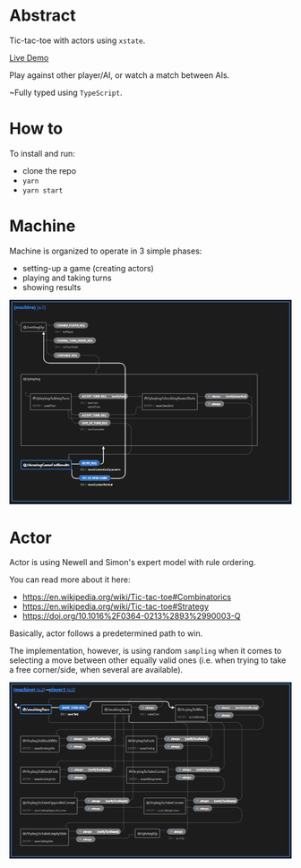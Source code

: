# Abstract

Tic-tac-toe with actors using `xstate`. 

[Live Demo](https://mrnovado.github.io/xstate-tic-tac-toe/)

Play against other player/AI, or watch a match between AIs.

~Fully typed using `TypeScript`.

# How to

To install and run:
- clone the repo
- `yarn`
- `yarn start`

# Machine

Machine is organized to operate in 3 simple phases:
- setting-up a game (creating actors)
- playing and taking turns
- showing results

![TicTacToe machine state-chart](./doc/TicTacToeMachineSChart.png)

# Actor
Actor is using Newell and Simon's expert model with rule ordering.

You can read more about it here:
- https://en.wikipedia.org/wiki/Tic-tac-toe#Combinatorics
- https://en.wikipedia.org/wiki/Tic-tac-toe#Strategy
- https://doi.org/10.1016%2F0364-0213%2893%2990003-Q

Basically, actor follows a predetermined path to win.

The implementation, however, is using random `sampling` when it comes to selecting a move between other equally valid ones (i.e. when trying to take a free corner/side, when several are available).  

![TicTacToe machine state-chart](./doc/TicTacToeActorSChart.png)